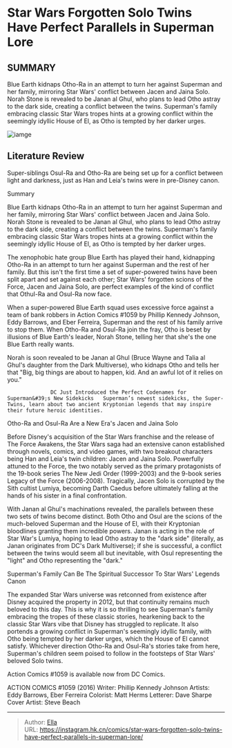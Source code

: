 # Star Wars  Forgotten Solo Twins Have Perfect Parallels in Superman Lore


## SUMMARY 



  Blue Earth kidnaps Otho-Ra in an attempt to turn her against Superman and her family, mirroring Star Wars&#39; conflict between Jacen and Jaina Solo.   Norah Stone is revealed to be Janan al Ghul, who plans to lead Otho astray to the dark side, creating a conflict between the twins.   Superman&#39;s family embracing classic Star Wars tropes hints at a growing conflict within the seemingly idyllic House of El, as Otho is tempted by her darker urges.  

![iamge](https://static1.srcdn.com/wordpress/wp-content/uploads/2023/11/otho-osul-star-wars.jpg)

## Literature Review

Super-siblings Osul-Ra and Otho-Ra are being set up for a conflict between light and darkness, just as Han and Leia&#39;s twins were in pre-Disney canon.





Summary

  Blue Earth kidnaps Otho-Ra in an attempt to turn her against Superman and her family, mirroring Star Wars&#39; conflict between Jacen and Jaina Solo.   Norah Stone is revealed to be Janan al Ghul, who plans to lead Otho astray to the dark side, creating a conflict between the twins.   Superman&#39;s family embracing classic Star Wars tropes hints at a growing conflict within the seemingly idyllic House of El, as Otho is tempted by her darker urges.  







The xenophobic hate group Blue Earth has played their hand, kidnapping Otho-Ra in an attempt to turn her against Superman and the rest of her family. But this isn&#39;t the first time a set of super-powered twins have been split apart and set against each other; Star Wars&#39; forgotten scions of the Force, Jacen and Jaina Solo, are perfect examples of the kind of conflict that Othul-Ra and Osul-Ra now face.

When a super-powered Blue Earth squad uses excessive force against a team of bank robbers in Action Comics #1059 by Phillip Kennedy Johnson, Eddy Barrows, and Eber Ferreira, Superman and the rest of his family arrive to stop them. When Otho-Ra and Osul-Ra join the fray, Otho is beset by illusions of Blue Earth&#39;s leader, Norah Stone, telling her that she&#39;s the one Blue Earth really wants.

          




Norah is soon revealed to be Janan al Ghul (Bruce Wayne and Talia al Ghul&#39;s daughter from the Dark Multiverse), who kidnaps Otho and tells her that &#34;Big, big things are about to happen, kid. And an awful lot of it relies on you.&#34;

                  DC Just Introduced the Perfect Codenames for Superman&#39;s New Sidekicks   Superman’s newest sidekicks, the Super-Twins, learn about two ancient Kryptonian legends that may inspire their future heroic identities.   


 Otho-Ra and Osul-Ra Are a New Era&#39;s Jacen and Jaina Solo 
          

Before Disney&#39;s acquisition of the Star Wars franchise and the release of The Force Awakens, the Star Wars saga had an extensive canon established through novels, comics, and video games, with two breakout characters being Han and Leia&#39;s twin children: Jacen and Jaina Solo. Powerfully attuned to the Force, the two notably served as the primary protagonists of the 19-book series The New Jedi Order (1999-2003) and the 9-book series Legacy of the Force (2006-2008). Tragically, Jacen Solo is corrupted by the Sith cultist Lumiya, becoming Darth Caedus before ultimately falling at the hands of his sister in a final confrontation.




With Janan al Ghul&#39;s machinations revealed, the parallels between these two sets of twins become distinct. Both Otho and Osul are the scions of the much-beloved Superman and the House of El, with their Kryptonian bloodlines granting them incredible powers. Janan is acting in the role of Star War&#39;s Lumiya, hoping to lead Otho astray to the &#34;dark side&#34; (literally, as Janan originates from DC&#39;s Dark Multiverse); if she is successful, a conflict between the twins would seem all but inevitable, with Osul representing the &#34;light&#34; and Otho representing the &#34;dark.&#34;



 Superman&#39;s Family Can Be The Spiritual Successor To Star Wars&#39; Legends Canon 
          

The expanded Star Wars universe was retconned from existence after Disney acquired the property in 2012, but that continuity remains much beloved to this day. This is why it is so thrilling to see Superman&#39;s family embracing the tropes of these classic stories, hearkening back to the classic Star Wars vibe that Disney has struggled to replicate. It also portends a growing conflict in Superman&#39;s seemingly idyllic family, with Otho being tempted by her darker urges, which the House of El cannot satisfy. Whichever direction Otho-Ra and Osul-Ra&#39;s stories take from here, Superman&#39;s children seem poised to follow in the footsteps of Star Wars&#39; beloved Solo twins.






Action Comics #1059 is available now from DC Comics.




 ACTION COMICS #1059 (2016)                  Writer: Phillip Kennedy Johnson   Artists: Eddy Barrows, Eber Ferreira   Colorist: Matt Herms   Letterer: Dave Sharpe   Cover Artist: Steve Beach      




---

> Author: [Ella](https://instagram.hk.cn/)  
> URL: https://instagram.hk.cn/comics/star-wars-forgotten-solo-twins-have-perfect-parallels-in-superman-lore/  

